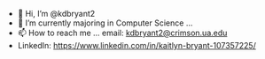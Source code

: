 - 👋 Hi, I’m @kdbryant2
- 🌱 I’m currently majoring in Computer Science ...
- 📫 How to reach me ... email: kdbryant2@crimson.ua.edu
- LinkedIn: https://www.linkedin.com/in/kaitlyn-bryant-107357225/

<!---
kdbryant2/kdbryant2 is a ✨ special ✨ repository because its `README.md` (this file) appears on your GitHub profile.
You can click the Preview link to take a look at your changes.
--->
